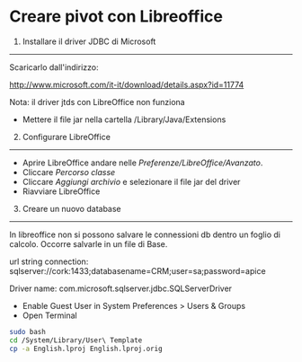 Creare pivot con Libreoffice
============================

1. Installare il driver JDBC di Microsoft
-----------------------------------------
Scaricarlo dall'indirizzo: 

http://www.microsoft.com/it-it/download/details.aspx?id=11774

Nota: il driver jtds con LibreOffice non funziona

* Mettere il file jar nella cartella /Library/Java/Extensions

2. Configurare LibreOffice
---------------------------
* Aprire LibreOffice andare nelle *Preferenze/LibreOffice/Avanzato*.
* Cliccare *Percorso classe*
* Cliccare *Aggiungi archivio* e selezionare il file jar del driver
* Riavviare LibreOffice

3. Creare un nuovo database
---------------------------
In libreoffice non si possono salvare le connessioni db dentro un foglio di calcolo.
Occorre salvarle in un file di Base.


url string connection:
sqlserver://cork:1433;databasename=CRM;user=sa;password=apice

Driver name:
com.microsoft.sqlserver.jdbc.SQLServerDriver



* Enable Guest User in System Preferences > Users & Groups
* Open Terminal

```bash
sudo bash
cd /System/Library/User\ Template
cp -a English.lproj English.lproj.orig
```
